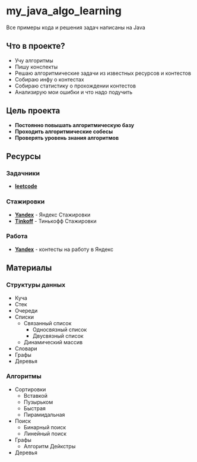 # my_java_algo_learning

Вce примеры кода и решения задач написаны на Java

## Что в проекте?

* Учу алгоритмы 
* Пишу конспекты
* Решаю алгоритмические задачи из известных ресурсов и контестов
* Собираю инфу о контестах
* Собираю статистику о прохождении контестов
* Анализирую мои ошибки и что надо подучить

## Цель проекта

* **Постоянно повышать алгоритмическую базу**
* **Проходить алгоритмические собесы**
* **Проверять уровень знания алгоритмов**

## Ресурсы

### Задачники
* [**leetcode**]() 

### Стажировки
* [**Yandex**]() - Яндекс Стажировки
* [**Tinkoff**]() - Тинькофф Стажировки

### Работа
* [**Yandex**]() - контесты на работу в Яндекс

## Материалы

### Структуры данных
  * Куча
  * Стек
  * Очереди
  * Списки
    * Связанный список
      * Односвязный список
      * Двусвязный список
    * Динамический массив 
  * Словари
  * Графы
  * Деревья

### Алгоритмы
* Сортировки
  * Вставкой    
  * Пузырьком 
  * Быстрая
  * Пирамидальная
* Поиск
  * Бинарный поиск
  * Линейный поиск
* Графы
  * Алгоритм Дейкстры
* Деревья
